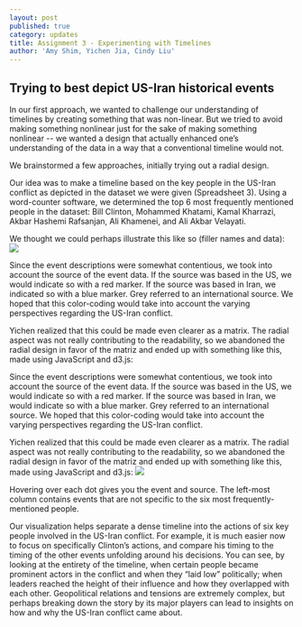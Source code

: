 ```yaml
---
layout: post
published: true
category: updates
title: Assignment 3 - Experimenting with Timelines
author: 'Amy Shim, Yichen Jia, Cindy Liu'
---
```

## Trying to best depict US-Iran historical events

In our first approach, we wanted to challenge our understanding of timelines by creating something that was non-linear. But we tried to avoid making something nonlinear just for the sake of making something nonlinear -- we wanted a design that actually enhanced one’s understanding of the data in a way that a conventional timeline would not.

We brainstormed a few approaches, initially trying out a radial design.

Our idea was to make a timeline based on the key people in the US-Iran conflict as depicted in the dataset we were given (Spreadsheet 3). Using a word-counter software, we determined the top 6 most frequently mentioned people in the dataset: Bill Clinton, Mohammed Khatami, Kamal Kharrazi, Akbar Hashemi Rafsanjan, Ali Khamenei, and Ali Akbar Velayati. 

We thought we could perhaps illustrate this like so (filler names and data):
![]({{site.baseurl}}/https://drive.google.com/file/d/1jfuQz_Acf-O4VqMn8Nf0dOrTnc4SJZxO/view)

Since the event descriptions were somewhat contentious, we took into account the source of the event data. If the source was based in the US, we would indicate so with a red marker. If the source was based in Iran, we indicated so with a blue marker. Grey referred to an international source. We hoped that this color-coding would take into account the varying perspectives regarding the US-Iran conflict.

Yichen realized that this could be made even clearer as a matrix. The radial aspect was not really contributing to the readability, so we abandoned the radial design in favor of the matriz and ended up with something like this, made using JavaScript and d3.js:


Since the event descriptions were somewhat contentious, we took into account the source of the event data. If the source was based in the US, we would indicate so with a red marker. If the source was based in Iran, we would indicate so with a blue marker. Grey referred to an international source. We hoped that this color-coding would take into account the varying perspectives regarding the US-Iran conflict.

Yichen realized that this could be made even clearer as a matrix. The radial aspect was not really contributing to the readability, so we abandoned the radial design in favor of the matriz and ended up with something like this, made using JavaScript and d3.js:
![]({{site.baseurl}}/https://drive.google.com/file/d/1CRmGUbFZ2FCU_H71yKiuqPJN7X4UcXio/view?usp=sharing)

Hovering over each dot gives you the event and source. The left-most column contains events that are not specific to the six most frequently-mentioned people.

Our visualization helps separate a dense timeline into the actions of six key people involved in the US-Iran conflict. For example, it is much easier now to focus on specifically Clinton’s actions, and compare his timing to the timing of the other events unfolding around his decisions. You can see, by looking at the entirety of the timeline, when certain people became prominent actors in the conflict and when they “laid low” politically; when leaders reached the height of their influence and how they overlapped with each other. Geopolitical relations and tensions are extremely complex, but perhaps breaking down the story by its major players can lead to insights on how and why the US-Iran conflict came about.


